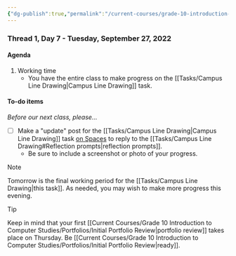 ```yaml
---
{"dg-publish":true,"permalink":"/current-courses/grade-10-introduction-to-computer-studies/section-1/thread-1/day-7/","dgHomeLink":false}
---
```


### Thread 1, Day 7 - Tuesday, September 27, 2022
#### Agenda
1. Working time
	- You have the entire class to make progress on the [[Tasks/Campus Line Drawing|Campus Line Drawing]] task.
 
#### To-do items
*Before our next class, please...*

- [ ] Make a "update" post for the [[Tasks/Campus Line Drawing|Campus Line Drawing]] task [on Spaces](https://ca.spacesedu.com/) to reply to the [[Tasks/Campus Line Drawing#Reflection prompts|reflection prompts]].
	- Be sure to include a screenshot or photo of your progress.

> [!NOTE]
> Tomorrow is the final working period for the [[Tasks/Campus Line Drawing|this task]]. As needed, you may wish to make more progress this evening.

> [!TIP]
> Keep in mind that your first [[Current Courses/Grade 10 Introduction to Computer Studies/Portfolios/Initial Portfolio Review|portfolio review]] takes place on Thursday. Be [[Current Courses/Grade 10 Introduction to Computer Studies/Portfolios/Initial Portfolio Review|ready]].